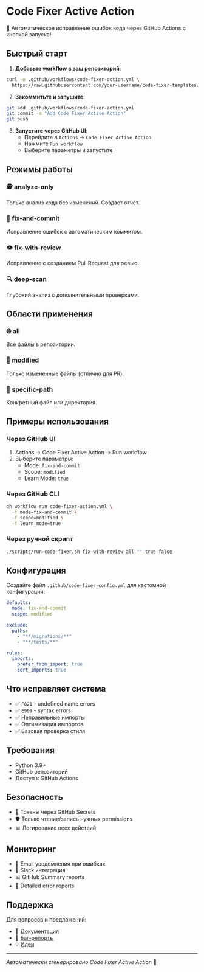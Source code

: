 # Code Fixer Active Action

🤖 Автоматическое исправление ошибок кода через GitHub Actions с кнопкой запуска!

## Быстрый старт

1. **Добавьте workflow в ваш репозиторий**:

```bash
curl -o .github/workflows/code-fixer-action.yml \
  https://raw.githubusercontent.com/your-username/code-fixer-templates/main/.github/workflows/code-fixer-action.yml
```

2. **Закоммитьте и запушите**:

```bash
git add .github/workflows/code-fixer-action.yml
git commit -m "Add Code Fixer Active Action"
git push
```

3. **Запустите через GitHub UI**:
   - Перейдите в `Actions` → `Code Fixer Active Action`
   - Нажмите `Run workflow`
   - Выберите параметры и запустите

## Режимы работы

### 🕵️ analyze-only
Только анализ кода без изменений. Создает отчет.

### 🔧 fix-and-commit
Исправление ошибок с автоматическим коммитом.

### 👁️ fix-with-review
Исправление с созданием Pull Request для ревью.

### 🔍 deep-scan
Глубокий анализ с дополнительными проверками.

## Области применения

### 🌐 all
Все файлы в репозитории.

### 📝 modified
Только измененные файлы (отлично для PR).

### 📁 specific-path
Конкретный файл или директория.

## Примеры использования

### Через GitHub UI
1. Actions → Code Fixer Active Action → Run workflow
2. Выберите параметры:
   - Mode: `fix-and-commit`
   - Scope: `modified`
   - Learn Mode: `true`

### Через GitHub CLI
```bash
gh workflow run code-fixer-action.yml \
  -f mode=fix-and-commit \
  -f scope=modified \
  -f learn_mode=true
```

### Через ручной скрипт
```bash
./scripts/run-code-fixer.sh fix-with-review all "" true false
```

## Конфигурация

Создайте файл `.github/code-fixer-config.yml` для кастомной конфигурации:

```yaml
defaults:
  mode: fix-and-commit
  scope: modified

exclude:
  paths:
    - "**/migrations/**"
    - "**/tests/**"

rules:
  imports:
    prefer_from_import: true
    sort_imports: true
```

## Что исправляет система

- ✅ `F821` - undefined name errors
- ✅ `E999` - syntax errors
- ✅ Неправильные импорты
- ✅ Оптимизация импортов
- ✅ Базовая проверка стиля

## Требования

- Python 3.9+
- GitHub репозиторий
- Доступ к GitHub Actions

## Безопасность

- 🔐 Токены через GitHub Secrets
- 🛡️ Только чтение/запись нужных permissions
- 📊 Логирование всех действий

## Мониторинг

- 📧 Email уведомления при ошибках
- 💬 Slack интеграция
- 📊 GitHub Summary reports
- 🎯 Detailed error reports

## Поддержка

Для вопросов и предложений:
- 📖 [Документация](https://github.com/your-username/code-fixer/docs)
- 🐛 [Баг-репорты](https://github.com/your-username/code-fixer/issues)
- 💡 [Идеи](https://github.com/your-username/code-fixer/discussions)

---

*Автоматически сгенерировано Code Fixer Active Action* 🤖
